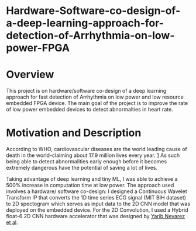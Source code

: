 # Hardware-Software-co-design-of-a-deep-learning-approach-for-detection-of-Arrhythmia-on-low-power-FPGA

# Overview
This project is on hardware/software co-design of a deep learning approach for fast detection of Arrhythmia on low power and low resource embedded FPGA device. The main goal of the project is to improve the rate of low power embedded devices to detect abnormalties in heart rate.

# Motivation and Description

According to WHO, cardiovascular diseases are the world leading cause of death in the world-claiming about 17.9 million lives every year. [1](https://www.who.int/health-topics/cardiovascular-diseases#tab=tab_1)
As such being able to detect abnormalities early enough before it becomes extremely dangerous have the potential of saving a lot of lives. 

Taking advantage of deep learning and tiny ML, I was able to achieve a 500% increase in computation time at low power. The approach used involves a hardware/ software co-design: I designed a Continuous Wavelet Transform IP that converts the 1D time series ECG signal (MIT BIH dataset) to 2D spectogram which serves as input data to the 2D CNN model that was deployed on the embedded device. For the 2D Convolution, I used a Hybrid float-6 2D CNN hardware accelerator that was designed by [Yarib Nevarez et al](https://github.com/YaribNevarez/sensor-edge/blob/main/sensor-edge-journal/main/main.pdf). 

